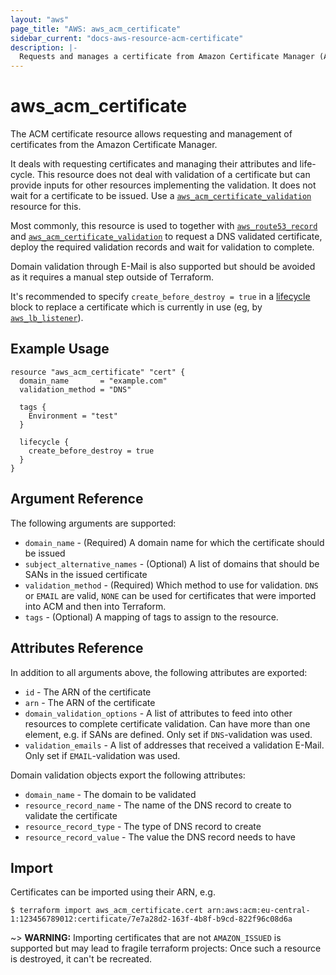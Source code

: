 ```yaml
---
layout: "aws"
page_title: "AWS: aws_acm_certificate"
sidebar_current: "docs-aws-resource-acm-certificate"
description: |-
  Requests and manages a certificate from Amazon Certificate Manager (ACM).
---
```


# aws_acm_certificate

The ACM certificate resource allows requesting and management of certificates
from the Amazon Certificate Manager.

It deals with requesting certificates and managing their attributes and life-cycle.
This resource does not deal with validation of a certificate but can provide inputs
for other resources implementing the validation. It does not wait for a certificate to be issued.
Use a [`aws_acm_certificate_validation`](acm_certificate_validation.html) resource for this.

Most commonly, this resource is used to together with [`aws_route53_record`](route53_record.html) and
[`aws_acm_certificate_validation`](acm_certificate_validation.html) to request a DNS validated certificate,
deploy the required validation records and wait for validation to complete.

Domain validation through E-Mail is also supported but should be avoided as it requires a manual step outside
of Terraform.

It's recommended to specify `create_before_destroy = true` in a [lifecycle][1] block to replace a certificate
which is currently in use (eg, by [`aws_lb_listener`](lb_listener.html)).

## Example Usage

```hcl
resource "aws_acm_certificate" "cert" {
  domain_name       = "example.com"
  validation_method = "DNS"

  tags {
    Environment = "test"
  }

  lifecycle {
    create_before_destroy = true
  }
}
```

## Argument Reference

The following arguments are supported:

* `domain_name` - (Required) A domain name for which the certificate should be issued
* `subject_alternative_names` - (Optional) A list of domains that should be SANs in the issued certificate
* `validation_method` - (Required) Which method to use for validation. `DNS` or `EMAIL` are valid, `NONE` can be used for certificates that were imported into ACM and then into Terraform.
* `tags` - (Optional) A mapping of tags to assign to the resource.

## Attributes Reference

In addition to all arguments above, the following attributes are exported:

* `id` - The ARN of the certificate
* `arn` - The ARN of the certificate
* `domain_validation_options` - A list of attributes to feed into other resources to complete certificate validation. Can have more than one element, e.g. if SANs are defined. Only set if `DNS`-validation was used.
* `validation_emails` - A list of addresses that received a validation E-Mail. Only set if `EMAIL`-validation was used.

Domain validation objects export the following attributes:

* `domain_name` - The domain to be validated
* `resource_record_name` - The name of the DNS record to create to validate the certificate
* `resource_record_type` - The type of DNS record to create
* `resource_record_value` - The value the DNS record needs to have

[1]: /docs/configuration/resources.html#lifecycle

## Import

Certificates can be imported using their ARN, e.g.

```
$ terraform import aws_acm_certificate.cert arn:aws:acm:eu-central-1:123456789012:certificate/7e7a28d2-163f-4b8f-b9cd-822f96c08d6a
```

~> **WARNING:** Importing certificates that are not `AMAZON_ISSUED` is supported but may lead to fragile terraform projects: Once such a resource is destroyed, it can't be recreated.
